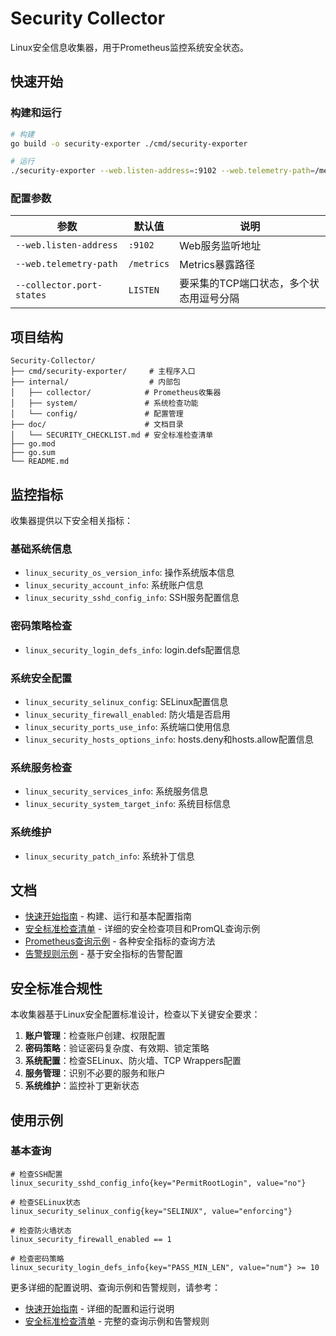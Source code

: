 # Security Collector

Linux安全信息收集器，用于Prometheus监控系统安全状态。

## 快速开始

### 构建和运行

```bash
# 构建
go build -o security-exporter ./cmd/security-exporter

# 运行
./security-exporter --web.listen-address=:9102 --web.telemetry-path=/metrics
```

### 配置参数

| 参数 | 默认值 | 说明 |
|------|--------|------|
| `--web.listen-address` | `:9102` | Web服务监听地址 |
| `--web.telemetry-path` | `/metrics` | Metrics暴露路径 |
| `--collector.port-states` | `LISTEN` | 要采集的TCP端口状态，多个状态用逗号分隔 |

## 项目结构

```
Security-Collector/
├── cmd/security-exporter/     # 主程序入口
├── internal/                  # 内部包
│   ├── collector/            # Prometheus收集器
│   ├── system/               # 系统检查功能
│   └── config/               # 配置管理
├── doc/                      # 文档目录
│   └── SECURITY_CHECKLIST.md # 安全标准检查清单
├── go.mod
├── go.sum
└── README.md
```

## 监控指标

收集器提供以下安全相关指标：

### 基础系统信息
- `linux_security_os_version_info`: 操作系统版本信息
- `linux_security_account_info`: 系统账户信息
- `linux_security_sshd_config_info`: SSH服务配置信息

### 密码策略检查
- `linux_security_login_defs_info`: login.defs配置信息

### 系统安全配置
- `linux_security_selinux_config`: SELinux配置信息
- `linux_security_firewall_enabled`: 防火墙是否启用
- `linux_security_ports_use_info`: 系统端口使用信息
- `linux_security_hosts_options_info`: hosts.deny和hosts.allow配置信息

### 系统服务检查
- `linux_security_services_info`: 系统服务信息
- `linux_security_system_target_info`: 系统目标信息

### 系统维护
- `linux_security_patch_info`: 系统补丁信息

## 文档

- [快速开始指南](doc/QUICK_START.md) - 构建、运行和基本配置指南
- [安全标准检查清单](doc/SECURITY_CHECKLIST.md) - 详细的安全检查项目和PromQL查询示例
- [Prometheus查询示例](doc/SECURITY_CHECKLIST.md#prometheus查询示例) - 各种安全指标的查询方法
- [告警规则示例](doc/SECURITY_CHECKLIST.md#告警规则示例) - 基于安全指标的告警配置

## 安全标准合规性

本收集器基于Linux安全配置标准设计，检查以下关键安全要求：

1. **账户管理**：检查账户创建、权限配置
2. **密码策略**：验证密码复杂度、有效期、锁定策略
3. **系统配置**：检查SELinux、防火墙、TCP Wrappers配置
4. **服务管理**：识别不必要的服务和账户
5. **系统维护**：监控补丁更新状态

## 使用示例

### 基本查询

```promql
# 检查SSH配置
linux_security_sshd_config_info{key="PermitRootLogin", value="no"}

# 检查SELinux状态
linux_security_selinux_config{key="SELINUX", value="enforcing"}

# 检查防火墙状态
linux_security_firewall_enabled == 1

# 检查密码策略
linux_security_login_defs_info{key="PASS_MIN_LEN", value="num"} >= 10
```

更多详细的配置说明、查询示例和告警规则，请参考：
- [快速开始指南](doc/QUICK_START.md) - 详细的配置和运行说明
- [安全标准检查清单](doc/SECURITY_CHECKLIST.md) - 完整的查询示例和告警规则